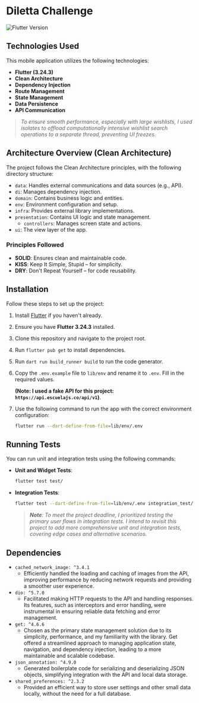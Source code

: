 # Diletta Challenge

![Flutter Version](https://badgen.net/badge/Flutter/3.24.3)

## Technologies Used

This mobile application utilizes the following technologies:

- **Flutter (3.24.3)**
- **Clean Architecture**
- **Dependency Injection**
- **Route Management**
- **State Management**
- **Data Persistence**
- **API Communication**

> _To ensure smooth performance, especially with large wishlists, I used isolates to offload computationally intensive wishlist search operations to a separate thread, preventing UI freezes._

## Architecture Overview (Clean Architecture)

The project follows the Clean Architecture principles, with the following directory structure:

- `data`: Handles external communications and data sources (e.g., API).
- `di`: Manages dependency injection.
- `domain`: Contains business logic and entities.
- `env`: Environment configuration and setup.
- `infra`: Provides external library implementations.
- `presentation`: Contains UI logic and state management.
  - `controllers`: Manages screen state and actions.
- `ui`: The view layer of the app.

### Principles Followed

- **SOLID**: Ensures clean and maintainable code.
- **KISS**: Keep It Simple, Stupid – for simplicity.
- **DRY**: Don't Repeat Yourself – for code reusability.

## Installation

Follow these steps to set up the project:

1. Install [Flutter](https://flutter.dev/docs/get-started/install) if you haven't already.
2. Ensure you have **Flutter 3.24.3** installed.
3. Clone this repository and navigate to the project root.
4. Run `flutter pub get` to install dependencies.
5. Run `dart run build_runner build` to run the code generator.
6. Copy the `.env.example` file to `lib/env` and rename it to `.env`. Fill in the required values.

   **(**Note**: I used a fake API for this project: `https://api.escuelajs.co/api/v1`)**.

7. Use the following command to run the app with the correct environment configuration:
   ```bash
   flutter run --dart-define-from-file=lib/env/.env
   ```

## Running Tests

You can run unit and integration tests using the following commands:

- **Unit and Widget Tests**:

  ```bash
  flutter test test/
  ```

- **Integration Tests**:
  ```bash
  flutter test --dart-define-from-file=lib/env/.env integration_test/
  ```
  > _**Note**: To meet the project deadline, I prioritized testing the primary user flows in integration tests. I intend to revisit this project to add more comprehensive unit and integration tests, covering edge cases and alternative scenarios._

## Dependencies

- `cached_network_image: ^3.4.1`
  - Efficiently handled the loading and caching of images from the API, improving performance by reducing network requests and providing a smoother user experience.
- `dio: ^5.7.0`
  - Facilitated making HTTP requests to the API and handling responses. Its features, such as interceptors and error handling, were instrumental in ensuring reliable data fetching and error management.
- `get: ^4.6.6`
  - Chosen as the primary state management solution due to its simplicity, performance, and my familiarity with the library. Get offered a streamlined approach to managing application state, navigation, and dependency injection, leading to a more maintainable and scalable codebase.
- `json_annotation: ^4.9.0`
  - Generated boilerplate code for serializing and deserializing JSON objects, simplifying integration with the API and local data storage.
- `shared_preferences: ^2.3.2`
  - Provided an efficient way to store user settings and other small data locally, without the need for a full database.
